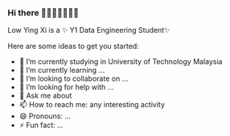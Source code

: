### Hi there 👋😊😊😊💕💕💕


Low Ying Xi is a ✨ Y1 Data Engineering Student✨  

Here are some ideas to get you started:

- 🔭 I’m currently studying in University of Technology Malaysia
- 🌱 I’m currently learning ...
- 👯 I’m looking to collaborate on ...
- 🤔 I’m looking for help with ...
- 💬 Ask me about 
- 📫 How to reach me: any interesting activity
- 😄 Pronouns: ...
- ⚡ Fun fact: ...

